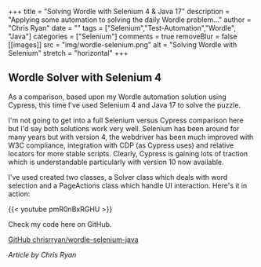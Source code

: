 +++
title = "Solving Wordle with Selenium 4 & Java 17"
description = "Applying some automation to solving the daily Wordle problem..."
author = "Chris Ryan"
date = ""
tags = ["Selenium","Test-Automation","Wordle", "Java"]
categories = ["Selenium"]
comments = true
removeBlur = false
[[images]]
  src = "img/wordle-selenium.png"
  alt = "Solving Wordle with Selenium"
  stretch = "horizontal"
+++

## Wordle Solver with Selenium 4

As a comparison, based upon my Wordle automation solution using Cypress, this time I've used Selenium 4 and Java 17 to solve the puzzle.

I'm not going to get into a full Selenium versus Cypress comparison here but I'd say both solutions work very well. Selenium has been around for many years but with version 4, the webdriver has been much improved with W3C compliance, integration with CDP (as Cypress uses) and relative locators for more stable scripts. Clearly, Cypress is gaining lots of traction which is understandable particularly with version 10 now available.

I've used created two classes, a Solver class which deals with word selection and a PageActions class which handle UI interaction. Here's it in action:

{{< youtube pmR0nBxRGHU >}}

Check my code here on GitHub.

[GitHub chrisrryan/wordle-selenium-java](https://github.com/chrisrryan/wordle-java)

_Article by Chris Ryan_
